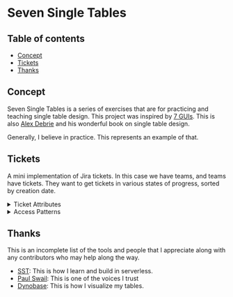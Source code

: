 # Seven Single Tables

## Table of contents

- [Concept](#concept)
- [Tickets](#ticekts)
- [Thanks](#thanks)

## Concept

Seven Single Tables is a series of exercises that are for practicing and teaching single table design. This project was inspired by [7 GUIs](https://eugenkiss.github.io/7guis/). This is also [Alex Debrie](https://www.alexdebrie.com/) and his wonderful book on single table design.

Generally, I believe in practice. This represents an example of that.

## Tickets

A mini implementation of Jira tickets. In this case we have teams, and teams have tickets. They want to get tickets in various states of progress, sorted by creation date.

<details>
  <summary>Ticket Attributes</summary>
- team: string; // name of team
- status: enum; // staus of ticket
- createdAt: date;
- description: string;
</details>
  
<details>
  <summary>Access Patterns</summary>

Access Patterns:
- Create a ticket for a team (default to pending)
- Mark a teams ticket complete/blocked/pending/in-progress
- Get all of a teams pending tickets, sorted by creation time
- Get all of a teams blocked tickets, sorted by creation time
  
  ### Detailed Explanation

This task goal is to learn the concept of heirarchical search and a compound sort key

</details>


## Thanks

This is an incomplete list of the tools and people that I appreciate along with any contributors who may help along the way.

- [SST](https://sst.dev/): This is how I learn and build in serverless.
- [Paul Swail](https://serverlessfirst.com/): This is one of the voices I trust
- [Dynobase](https://dynobase.dev/): This is how I visualize my tables.
